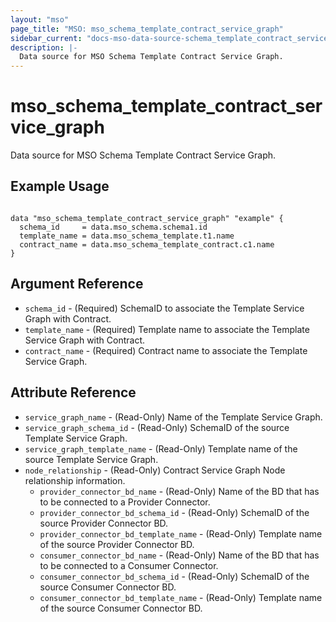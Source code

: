 ```yaml
---
layout: "mso"
page_title: "MSO: mso_schema_template_contract_service_graph"
sidebar_current: "docs-mso-data-source-schema_template_contract_service_graph"
description: |-
  Data source for MSO Schema Template Contract Service Graph.
---
```


# mso_schema_template_contract_service_graph #

Data source for MSO Schema Template Contract Service Graph.

## Example Usage ##

```hcl

data "mso_schema_template_contract_service_graph" "example" {
  schema_id     = data.mso_schema.schema1.id
  template_name = data.mso_schema_template.t1.name
  contract_name = data.mso_schema_template_contract.c1.name
}

```

## Argument Reference ##

* `schema_id` - (Required) SchemaID to associate the Template Service Graph with Contract.
* `template_name` - (Required) Template name to associate the Template Service Graph with Contract.
* `contract_name` - (Required) Contract name to associate the Template Service Graph.

## Attribute Reference ##
* `service_graph_name` - (Read-Only) Name of the Template Service Graph.
* `service_graph_schema_id` - (Read-Only) SchemaID of the source Template Service Graph.
* `service_graph_template_name` - (Read-Only) Template name of the source Template Service Graph.
* `node_relationship` - (Read-Only) Contract Service Graph Node relationship information.
  * `provider_connector_bd_name` - (Read-Only) Name of the BD that has to be connected to a Provider Connector.
  * `provider_connector_bd_schema_id` - (Read-Only) SchemaID of the source Provider Connector BD.
  * `provider_connector_bd_template_name` - (Read-Only) Template name of the source Provider Connector BD.
  * `consumer_connector_bd_name` - (Read-Only) Name of the BD that has to be connected to a Consumer Connector.
  * `consumer_connector_bd_schema_id` - (Read-Only) SchemaID of the source Consumer Connector BD.
  * `consumer_connector_bd_template_name` - (Read-Only) Template name of the source Consumer Connector BD.

